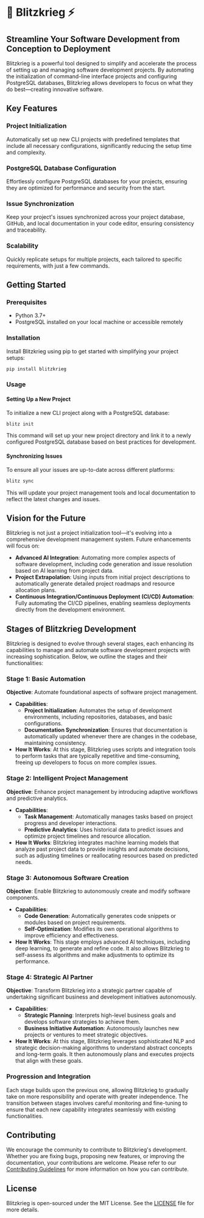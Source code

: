 # 🚀 Blitzkrieg ⚡

## Streamline Your Software Development from Conception to Deployment

Blitzkrieg is a powerful tool designed to simplify and accelerate the process of setting up and managing software development projects. By automating the initialization of command-line interface projects and configuring PostgreSQL databases, Blitzkrieg allows developers to focus on what they do best—creating innovative software.

## Key Features

### Project Initialization
Automatically set up new CLI projects with predefined templates that include all necessary configurations, significantly reducing the setup time and complexity.

### PostgreSQL Database Configuration
Effortlessly configure PostgreSQL databases for your projects, ensuring they are optimized for performance and security from the start.

### Issue Synchronization
Keep your project's issues synchronized across your project database, GitHub, and local documentation in your code editor, ensuring consistency and traceability.

### Scalability
Quickly replicate setups for multiple projects, each tailored to specific requirements, with just a few commands.

## Getting Started

### Prerequisites
- Python 3.7+
- PostgreSQL installed on your local machine or accessible remotely

### Installation

Install Blitzkrieg using pip to get started with simplifying your project setups:

```bash
pip install blitzkrieg
```

### Usage

#### Setting Up a New Project
To initialize a new CLI project along with a PostgreSQL database:

```bash
blitz init
```

This command will set up your new project directory and link it to a newly configured PostgreSQL database based on best practices for development.

#### Synchronizing Issues
To ensure all your issues are up-to-date across different platforms:

```bash
blitz sync
```

This will update your project management tools and local documentation to reflect the latest changes and issues.

## Vision for the Future
Blitzkrieg is not just a project initialization tool—it's evolving into a comprehensive development management system. Future enhancements will focus on:

- **Advanced AI Integration**: Automating more complex aspects of software development, including code generation and issue resolution based on AI learning from project data.
- **Project Extrapolation**: Using inputs from initial project descriptions to automatically generate detailed project roadmaps and resource allocation plans.
- **Continuous Integration/Continuous Deployment (CI/CD) Automation**: Fully automating the CI/CD pipelines, enabling seamless deployments directly from the development environment.

## Stages of Blitzkrieg Development

Blitzkrieg is designed to evolve through several stages, each enhancing its capabilities to manage and automate software development projects with increasing sophistication. Below, we outline the stages and their functionalities:

### **Stage 1: Basic Automation**
**Objective**: Automate foundational aspects of software project management.
- **Capabilities**:
  - **Project Initialization**: Automates the setup of development environments, including repositories, databases, and basic configurations.
  - **Documentation Synchronization**: Ensures that documentation is automatically updated whenever there are changes in the codebase, maintaining consistency.
- **How It Works**: At this stage, Blitzkrieg uses scripts and integration tools to perform tasks that are typically repetitive and time-consuming, freeing up developers to focus on more complex issues.

### **Stage 2: Intelligent Project Management**
**Objective**: Enhance project management by introducing adaptive workflows and predictive analytics.
- **Capabilities**:
  - **Task Management**: Automatically manages tasks based on project progress and developer interactions.
  - **Predictive Analytics**: Uses historical data to predict issues and optimize project timelines and resource allocation.
- **How It Works**: Blitzkrieg integrates machine learning models that analyze past project data to provide insights and automate decisions, such as adjusting timelines or reallocating resources based on predicted needs.

### **Stage 3: Autonomous Software Creation**
**Objective**: Enable Blitzkrieg to autonomously create and modify software components.
- **Capabilities**:
  - **Code Generation**: Automatically generates code snippets or modules based on project requirements.
  - **Self-Optimization**: Modifies its own operational algorithms to improve efficiency and effectiveness.
- **How It Works**: This stage employs advanced AI techniques, including deep learning, to generate and refine code. It also allows Blitzkrieg to self-assess its algorithms and make adjustments to optimize its performance.

### **Stage 4: Strategic AI Partner**
**Objective**: Transform Blitzkrieg into a strategic partner capable of undertaking significant business and development initiatives autonomously.
- **Capabilities**:
  - **Strategic Planning**: Interprets high-level business goals and develops software strategies to achieve them.
  - **Business Initiative Automation**: Autonomously launches new projects or ventures to meet strategic objectives.
- **How It Works**: At this stage, Blitzkrieg leverages sophisticated NLP and strategic decision-making algorithms to understand abstract concepts and long-term goals. It then autonomously plans and executes projects that align with these goals.

### **Progression and Integration**
Each stage builds upon the previous one, allowing Blitzkrieg to gradually take on more responsibility and operate with greater independence. The transition between stages involves careful monitoring and fine-tuning to ensure that each new capability integrates seamlessly with existing functionalities.

## Contributing
We encourage the community to contribute to Blitzkrieg's development. Whether you are fixing bugs, proposing new features, or improving the documentation, your contributions are welcome. Please refer to our [Contributing Guidelines](./CONTRIBUTING.md) for more information on how you can contribute.

## License
Blitzkrieg is open-sourced under the MIT License. See the [LICENSE](./LICENSE) file for more details.
